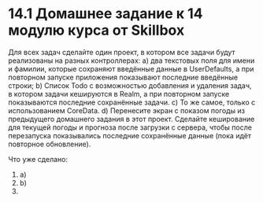 # 14.1 Домашнее задание к 14 модулю курса от Skillbox

Для всех задач сделайте один проект, в котором все задачи будут реализованы на разных контроллерах:
a) два текстовых поля для имени и фамилии, которые сохраняют введённые данные в UserDefaults, а при повторном запуске приложения показывают последние введённые строки;
b) Список Todo с возможностью добавления и удаления задач, в котором задачи кешируются в Realm, а при повторном запуске показываются последние сохранённые задачи.
c) То же самое, только с использованием CoreData.
d) Перенесите экран с показом погоды из предыдущего домашнего задания в этот проект. Сделайте кеширование для текущей погоды и прогноза после загрузки с сервера, чтобы после перезапуска показывались последние сохранённые данные (пока идёт повторное обновление).

Что уже сделано:
1) а)
2) b)
3)

